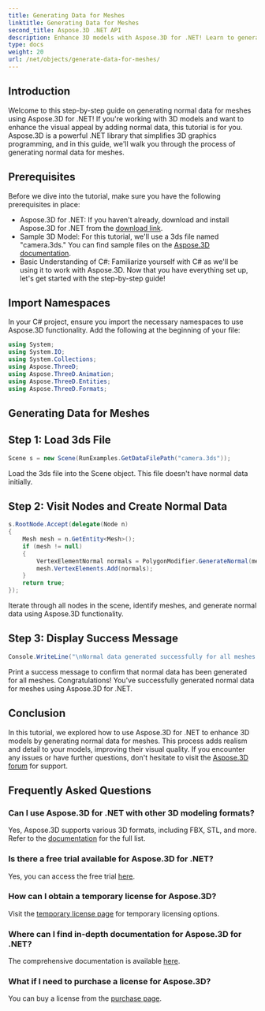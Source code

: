 ```yaml
---
title: Generating Data for Meshes
linktitle: Generating Data for Meshes
second_title: Aspose.3D .NET API
description: Enhance 3D models with Aspose.3D for .NET! Learn to generate normal data for meshes in this step-by-step guide. Realism meets simplicity.
type: docs
weight: 20
url: /net/objects/generate-data-for-meshes/
---
```

## Introduction
Welcome to this step-by-step guide on generating normal data for meshes using Aspose.3D for .NET! If you're working with 3D models and want to enhance the visual appeal by adding normal data, this tutorial is for you. Aspose.3D is a powerful .NET library that simplifies 3D graphics programming, and in this guide, we'll walk you through the process of generating normal data for meshes.
## Prerequisites
Before we dive into the tutorial, make sure you have the following prerequisites in place:
- Aspose.3D for .NET: If you haven't already, download and install Aspose.3D for .NET from the [download link](https://releases.aspose.com/3d/net/).
- Sample 3D Model: For this tutorial, we'll use a 3ds file named "camera.3ds." You can find sample files on the [Aspose.3D documentation](https://reference.aspose.com/3d/net/).
- Basic Understanding of C#: Familiarize yourself with C# as we'll be using it to work with Aspose.3D.
Now that you have everything set up, let's get started with the step-by-step guide!
## Import Namespaces
In your C# project, ensure you import the necessary namespaces to use Aspose.3D functionality. Add the following at the beginning of your file:
```csharp
using System;
using System.IO;
using System.Collections;
using Aspose.ThreeD;
using Aspose.ThreeD.Animation;
using Aspose.ThreeD.Entities;
using Aspose.ThreeD.Formats;
```
## Generating Data for Meshes
## Step 1: Load 3ds File
```csharp
Scene s = new Scene(RunExamples.GetDataFilePath("camera.3ds"));
```
Load the 3ds file into the Scene object. This file doesn't have normal data initially.
## Step 2: Visit Nodes and Create Normal Data
```csharp
s.RootNode.Accept(delegate(Node n)
{
    Mesh mesh = n.GetEntity<Mesh>();
    if (mesh != null)
    {
        VertexElementNormal normals = PolygonModifier.GenerateNormal(mesh);
        mesh.VertexElements.Add(normals);
    }
    return true;
});
```
Iterate through all nodes in the scene, identify meshes, and generate normal data using Aspose.3D functionality.
## Step 3: Display Success Message
```csharp
Console.WriteLine("\nNormal data generated successfully for all meshes.");
```
Print a success message to confirm that normal data has been generated for all meshes.
Congratulations! You've successfully generated normal data for meshes using Aspose.3D for .NET.
## Conclusion
In this tutorial, we explored how to use Aspose.3D for .NET to enhance 3D models by generating normal data for meshes. This process adds realism and detail to your models, improving their visual quality.
If you encounter any issues or have further questions, don't hesitate to visit the [Aspose.3D forum](https://forum.aspose.com/c/3d/18) for support.
## Frequently Asked Questions
### Can I use Aspose.3D for .NET with other 3D modeling formats?
Yes, Aspose.3D supports various 3D formats, including FBX, STL, and more. Refer to the [documentation](https://reference.aspose.com/3d/net/) for the full list.
### Is there a free trial available for Aspose.3D for .NET?
Yes, you can access the free trial [here](https://releases.aspose.com/).
### How can I obtain a temporary license for Aspose.3D?
Visit the [temporary license page](https://purchase.aspose.com/temporary-license/) for temporary licensing options.
### Where can I find in-depth documentation for Aspose.3D for .NET?
The comprehensive documentation is available [here](https://reference.aspose.com/3d/net/).
### What if I need to purchase a license for Aspose.3D?
You can buy a license from the [purchase page](https://purchase.aspose.com/buy).
